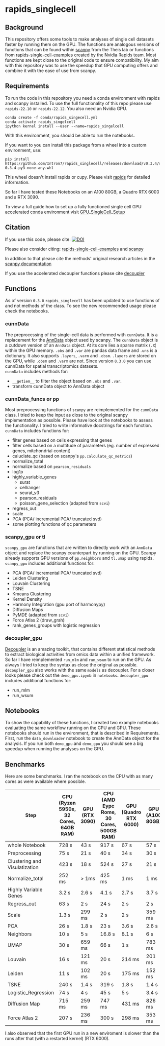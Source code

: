 # rapids_singlecell

## Background
This repository offers some tools to make analyses of single cell datasets faster by running them on the GPU. 
The functions are analogous versions of functions that can be found within [scanpy](https://github.com/scverse/scanpy) from the Theis lab or functions from [rapids-single-cell-examples](https://github.com/clara-parabricks/rapids-single-cell-examples) created by the Nvidia Rapids team. Most functions are kept close to the original code to ensure compatibility. My aim with this repository was to use the speedup that GPU computing offers and combine it with the ease of use from scanpy.

## Requirements

To run the code in this repository you need a conda environment with rapids and scanpy installed. To use the full functionality of this repo please use `rapids-22.10` or `rapids-22.12`. You also need an Nvidia GPU.

```
conda create -f conda/rapids_singecell.yml
conda activate rapids_singelcell
ipython kernel install --user --name=rapids_singelcell
```
With this environment, you should be able to run the notebooks.

If you want to you can install this package from a wheel into a custom environment, use:

```
pip install https://github.com/Intron7/rapids_singlecell/releases/download/v0.3.4/rapids_singlecell-0.3.4-py3-none-any.whl
```
This wheel doesn't install rapids or cupy. Please visit [rapids](https://rapids.ai/start.html) for detailed information.


So far I have tested these Notebooks on an A100 80GB, a Quadro RTX 6000 and a RTX 3090.

To view a full guide how to set up a fully functioned single cell GPU accelerated conda environment visit [GPU_SingleCell_Setup](https://github.com/Intron7/GPU_SingleCell_Setup)

## Citation

If you use this code, please cite: [![DOI](https://zenodo.org/badge/364573913.svg)](https://zenodo.org/badge/latestdoi/364573913)

Please also consider citing: [rapids-single-cell-examples](https://zenodo.org/badge/latestdoi/265649968) and  [scanpy](https://doi.org/10.1186/s13059-017-1382-0)

In addition to that please cite the methods' original research articles in the [scanpy documentation](https://scanpy.readthedocs.io/en/latest/references.html)

If you use the accelerated decoupler functions please cite [decoupler](https://doi.org/10.1093/bioadv/vbac016)

## Functions

As of version `0.3.0` `rapids_singlecell` has been updated to use functions of and not methods of the class. To see the new recommended usage please check the notebooks.

### cunnData
The preprocessing of the single-cell data is performed with `cunnData`. It is a replacement for the [AnnData](https://github.com/scverse/anndata) object used by scanpy. The `cunnData` object is a cutdown version of an `AnnData` object. At its core lies a sparse matrix (`.X`) within the GPU memory. `.obs` and `.var` are pandas data frame and `.uns` is a dictionary. It also supports `.layers`, `.varm` and `.obsm`. `.layers` are stored on the GPU, while `.obsm` and `.varm` are not.
Since version `0.3.0` you can use cunnData for spatial transcriptomics datasets.\
`cunnData` includes methods for:
* `__getiem__` to filter the object based on `.obs` and `.var`. 
* transform cunnData object to AnnData object

### cunnData_funcs or pp
Most preprocessing functions of `scanpy` are reimplemented for the `cunnData` class. I tried to keep the input as close to the original scanpy implementation as possible.
Please have look at the notebooks to assess the functionality. I tried to write informative docstrings for each function.\
`cunnData` includes functions for:
* filter genes based on cells expressing that genes
* filter cells based on a multitude of parameters (eg. number of expressed genes, mitchondrial content)
* caluclate_qc (based on scanpy's `pp.calculate_qc_metrics`)
* normalize_total
* normalize based on `pearson_residuals`
* log1p
* highly_variable_genes
  * surat
  * cellranger
  * seurat_v3
  * pearson_residuals
  * poisson_gene_selection (adapted from `scvi`)
* regress_out
* scale
* PCA (PCA/ incremental PCA/ truncated svd)
* some plotting functions of qc parameters


### scanpy_gpu or tl
`scanpy_gpu` are functions that are written to directly work with an `AnnData` object and replace the scanpy counterpart by running on the GPU. Scanpy already supports GPU versions of `pp.neighbors` and `tl.umap` using rapids.\
`scanpy_gpu` includes additional functions for:
* PCA (PCA/ incremental PCA/ truncated svd)
* Leiden Clustering
* Louvain Clustering
* TSNE
* Kmeans Clustering 
* Kernel Density
* Harmony Integration (gpu port of harmonypy)
* Diffusion Maps
* PyMDE (adapted from `scvi`)
* Force Atlas 2 (draw_grah) 
* rank_genes_groups with logistic regression

### decoupler_gpu
[Decoupler](https://github.com/saezlab/decoupler-py/) is an amazing toolkit, that contains different statistical methods to extract biological activities from omics data within a unified framework. So far I have reimplemented `run_mlm` and `run_wsum` to run on the GPU. As always I tried to keep the syntax as close the original as possible. `decoupler_gpu` also works with the same `models` as decoupler. For a closer looks please check out the `demo_gpu.ipynb` in `notebooks`.
`decoupler_gpu` includes additional functions for:
* run_mlm
* run_wsum

## Notebooks
To show the capability of these functions, I created two example notebooks evaluating the same workflow running on the CPU and GPU. These notebooks should run in the environment, that is described in Requirements. First, run the `data_downloader` notebook to create the AnnData object for the analysis. If you run both `demo_gpu` and `demo_gpu` you should see a big speedup when running the analyses on the GPU.

## Benchmarks

Here are some benchmarks. I ran the notebook on the CPU with as many cores as were available where possible. 

|Step                          |CPU (Ryzen 5950x, 32 Cores, 64GB RAM)|GPU (RTX 3090)|CPU (AMD Eypc Rome, 30 Cores, 500GB RAM)| GPU (Quadro RTX 6000)|GPU (A100 80GB)|
|------------------------------|---------------------------|--------------|----------|--------------|----------------|
|whole Notebook                | 728 s                     | 43 s         | 917 s    | 67 s         | 57 s           |
|Preprocessing                 | 75 s                      | 21 s         | 40 s     | 34 s         | 30 s           |
|Clustering and Visulatization | 423 s                     | 18 s         | 524 s    | 27 s         | 21 s           |
|Normalize_total               | 252 ms                    | > 1ms        | 425 ms   | 1 ms         | 1 ms           |
|Highly Variable Genes         | 3.2 s                     | 2.6 s        | 4.1 s    | 2.7 s        | 3.7 s          |
|Regress_out                   | 63 s                      | 2 s          | 24 s     | 2 s          | 2 s            |
|Scale                         | 1.3 s                     | 299 ms       | 2 s      | 2  s         | 359 ms         |
|PCA                           | 26 s                      | 1.8 s        | 23 s     | 3.6 s        | 2.6 s          |
|Neighbors                     | 10 s                      | 5 s          | 16.8 s   | 8.1  s       | 6 s            |
|UMAP                          | 30 s                      | 659 ms       | 66 s     | 1 s          | 783 ms         |
|Louvain                       | 16 s                      | 121 ms       | 20 s     | 214 ms       | 201 ms         |
|Leiden                        | 11 s                      | 102 ms       | 20 s     | 175 ms       | 152 ms         |
|TSNE                          | 240 s                     | 1.4 s        | 319 s    | 1.8 s        | 1.4 s          |
|Logistic_Regression           | 74 s                      | 4 s          | 45 s     | 5 s          | 3.4 s          |
|Diffusion Map                 | 715 ms                    | 259 ms       | 747 ms   | 431 ms       | 826 ms         |
|Force Atlas 2                 | 207 s                     | 236 ms       | 300 s    | 298 ms       | 353 ms         |

I also observed that the first GPU run in a new enviroment is slower than the runs after that (with a restarted kernel) (RTX 6000).
